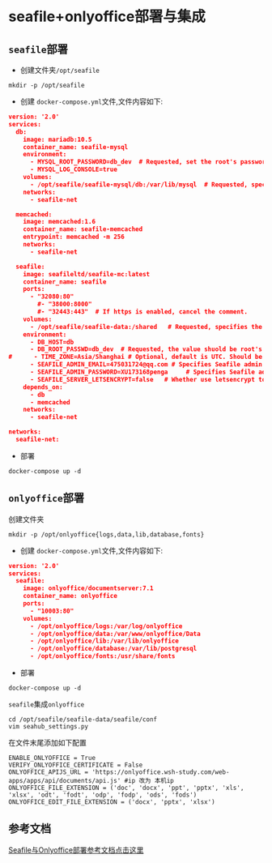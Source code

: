 # seafile+onlyoffice部署与集成

## `seafile`部署

* 创建文件夹`/opt/seafile`

```shell
mkdir -p /opt/seafile
```

* 创建 `docker-compose.yml`文件,文件内容如下:

```json
version: '2.0'
services:
  db:
    image: mariadb:10.5
    container_name: seafile-mysql
    environment:
      - MYSQL_ROOT_PASSWORD=db_dev  # Requested, set the root's password of MySQL service.
      - MYSQL_LOG_CONSOLE=true
    volumes:
      - /opt/seafile/seafile-mysql/db:/var/lib/mysql  # Requested, specifies the path to MySQL data persistent store.
    networks:
      - seafile-net

  memcached:
    image: memcached:1.6
    container_name: seafile-memcached
    entrypoint: memcached -m 256
    networks:
      - seafile-net

  seafile:
    image: seafileltd/seafile-mc:latest
    container_name: seafile
    ports:
      - "32080:80"
        #- "38000:8000"
        #- "32443:443"  # If https is enabled, cancel the comment.
    volumes:
      - /opt/seafile/seafile-data:/shared   # Requested, specifies the path to Seafile data persistent store.
    environment:
      - DB_HOST=db
      - DB_ROOT_PASSWD=db_dev  # Requested, the value shuold be root's password of MySQL service.
#      - TIME_ZONE=Asia/Shanghai # Optional, default is UTC. Should be uncomment and set to your local time zone.
      - SEAFILE_ADMIN_EMAIL=475031724@qq.com # Specifies Seafile admin user, default is 'me@example.com'.
      - SEAFILE_ADMIN_PASSWORD=XU173168penga     # Specifies Seafile admin password, default is 'asecret'.
      - SEAFILE_SERVER_LETSENCRYPT=false   # Whether use letsencrypt to generate cert.
    depends_on:
      - db
      - memcached
    networks:
      - seafile-net

networks:
  seafile-net:
```

* 部署

```shell
docker-compose up -d
```

## `onlyoffice`部署

创建文件夹

```shell
mkdir -p /opt/onlyoffice{logs,data,lib,database,fonts}
```

* 创建 `docker-compose.yml`文件,文件内容如下:

```json
version: '2.0'
services:
  seafile:
    image: onlyoffice/documentserver:7.1
    container_name: onlyoffice
    ports:
      - "10003:80"
    volumes:
      - /opt/onlyoffice/logs:/var/log/onlyoffice
      - /opt/onlyoffice/data:/var/www/onlyoffice/Data
      - /opt/onlyoffice/lib:/var/lib/onlyoffice
      - /opt/onlyoffice/database:/var/lib/postgresql
      - /opt/onlyoffice/fonts:/usr/share/fonts
```

* 部署

```shell
docker-compose up -d
```

`seafile`集成`onlyoffice`

```shell
cd /opt/seafile/seafile-data/seafile/conf
vim seahub_settings.py
```

在文件末尾添加如下配置

```shell
ENABLE_ONLYOFFICE = True
VERIFY_ONLYOFFICE_CERTIFICATE = False
ONLYOFFICE_APIJS_URL = 'https://onlyoffice.wsh-study.com/web-apps/apps/api/documents/api.js' #ip 改为 本机ip
ONLYOFFICE_FILE_EXTENSION = ('doc', 'docx', 'ppt', 'pptx', 'xls', 'xlsx', 'odt', 'fodt', 'odp', 'fodp', 'ods', 'fods')
ONLYOFFICE_EDIT_FILE_EXTENSION = ('docx', 'pptx', 'xlsx')
```

## 参考文档

[Seafile与Onlyoffice部署参考文档点击这里](https://cloud.seafile.com/published/seafile-manual-cn/docker/%E7%94%A8Docker%E9%83%A8%E7%BD%B2Seafile.md)

